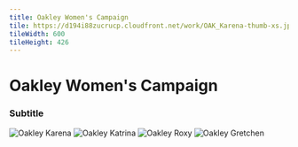 ```yaml
---
title: Oakley Women's Campaign
tile: https://d194i88zucrucp.cloudfront.net/work/OAK_Karena-thumb-xs.jpg
tileWidth: 600
tileHeight: 426
---
```


# Oakley Women's Campaign
### Subtitle
![Oakley Karena](https://d194i88zucrucp.cloudfront.net/work/OAK_Karena-lg.jpg)
![Oakley Katrina](https://d194i88zucrucp.cloudfront.net/work/OAK_Katrina-lg.jpg)
![Oakley Roxy](https://d194i88zucrucp.cloudfront.net/work/OAK_Roxy-lg.jpg)
![Oakley Gretchen](https://d194i88zucrucp.cloudfront.net/work/OAK_Gretchen-lg.jpg)
